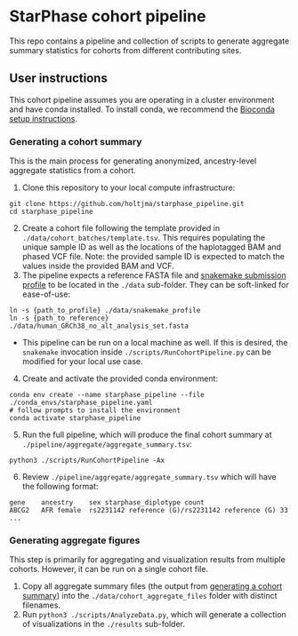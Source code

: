# StarPhase cohort pipeline
This repo contains a pipeline and collection of scripts to generate aggregate summary statistics for cohorts from different contributing sites.

## User instructions
This cohort pipeline assumes you are operating in a cluster environment and have conda installed.
To install conda, we recommend the [Bioconda setup instructions](https://bioconda.github.io).

### Generating a cohort summary
This is the main process for generating anonymized, ancestry-level aggregate statistics from a cohort.

1. Clone this repository to your local compute infrastructure:
```
git clone https://github.com/holtjma/starphase_pipeline.git
cd starphase_pipeline
```
2. Create a cohort file following the template provided in `./data/cohort_batches/template.tsv`. This requires populating the unique sample ID as well as the locations of the haplotagged BAM and phased VCF file. Note: the provided sample ID is expected to match the values inside the provided BAM and VCF.
3. The pipeline expects a reference FASTA file and [snakemake submission profile](https://snakemake.readthedocs.io/en/stable/executing/cli.html#profiles) to be located in the `./data` sub-folder. They can be soft-linked for ease-of-use:
```
ln -s {path_to_profile} ./data/snakemake_profile
ln -s {path_to_reference} ./data/human_GRCh38_no_alt_analysis_set.fasta
```
  * This pipeline can be run on a local machine as well. If this is desired, the `snakemake` invocation inside `./scripts/RunCohortPipeline.py` can be modified for your local use case.
4. Create and activate the provided conda environment:
```
conda env create --name starphase_pipeline --file ./conda_envs/starphase_pipeline.yaml
# follow prompts to install the environment
conda activate starphase_pipeline
```
5. Run the full pipeline, which will produce the final cohort summary at `./pipeline/aggregate/aggregate_summary.tsv`:
```
python3 ./scripts/RunCohortPipeline -Ax
```
6. Review `./pipeline/aggregate/aggregate_summary.tsv` which will have the following format:
```
gene	ancestry	sex	starphase_diplotype	count
ABCG2	AFR	female	rs2231142 reference (G)/rs2231142 reference (G)	33
...
```

### Generating aggregate figures
This step is primarily for aggregating and visualization results from multiple cohorts.
However, it can be run on a single cohort file.

1. Copy all aggregate summary files (the output from [generating a cohort summary](#generating-a-cohort-summary)) into the `./data/cohort_aggregate_files` folder with distinct filenames.
2. Run `python3 ./scripts/AnalyzeData.py`, which will generate a collection of visualizations in the `./results` sub-folder.
